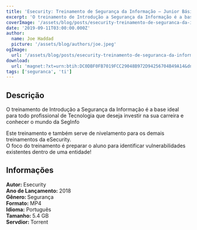 ```yaml
---
title: 'Esecurity: Treinamento de Segurança da Informação – Junior Básico'
excerpt: 'O treinamento de Introdução a Segurança da Informação é a base ideal para todo profissional de Tecnologia que deseja investir na sua carreira e conhecer o mundo da SegInfoEste treinamento e também serve de nivelamento para os demais treinamentos da eSecurity. O foco do treiname'
coverImage: '/assets/blog/posts/esecurity-treinamento-de-seguranca-da-informacao-junior-basico.jpg'
date: '2019-09-11T03:00:00.000Z'
author:
  name: Joe Haddad
  picture: '/assets/blog/authors/joe.jpeg'
ogImage:
  url: '/assets/blog/posts/esecurity-treinamento-de-seguranca-da-informacao-junior-basico.jpg'
download:
  url: 'magnet:?xt=urn:btih:DC0DBF0FB7019FCC29048B972D94256704B49A14&dn=Treinamento%20Analista%20de%20Seguran%c3%a7a%20Junior%20JR%20-%20B%c3%a1sico&tr=udp%3a%2f%2ftracker.openbittorrent.com%3a1337%2fannounce&tr=udp%3a%2f%2ftracker.opentrackr.org%3a1337%2fannounce'
tags: ['seguranca', 'ti']
---
```

<h2>Descrição</h2>
<p></p><p>O treinamento de Introdução a Segurança da Informação é a base ideal para todo profissional de Tecnologia que deseja investir na sua carreira e conhecer o mundo da SegInfo</p><p>Este treinamento e também serve de nivelamento para os demais treinamentos da eSecurity. <br/>O foco do treinamento é preparar o aluno para identificar vulnerabilidades existentes dentro de uma entidade!</p><h2>Informações</h2><p><strong>Autor:</strong> Esecurity<br/><strong>Ano de Lançamento:</strong> 2018<br/><strong>Gênero: </strong>Segurança<br/><strong>Formato:</strong> MP4<br/><strong>Idioma:</strong> Português<br/><strong>Tamanho: </strong>5.4 GB<br/><strong>Servdior: </strong>Torrent</p>